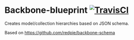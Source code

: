 # Backbone-blueprint [![TravisCI][travis-img-url]][travis-ci-url]

[travis-img-url]: https://travis-ci.org/mikkolehtinen/backbone-blueprint.png?branch=master
[travis-ci-url]: https://travis-ci.org/mikkolehtinen/backbone-blueprint

Creates model/collection hierarchies based on JSON schema.

Based on https://github.com/redpie/backbone-schema